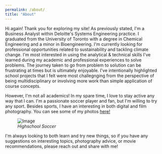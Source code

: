 ```yaml
---
permalink: /about/
title: "About"
---
```


Hi again! Thank you for exploring my site! As previously stated, I'm a Business Analyst within Deloitte's Systems Engineering practice. I graduated from the University of Toronto with a degree in Chemical Engineering and a minor in Bioengineering. I'm currently looking for professional opportunities related to sustainability and tackling climate change. I'm most interested in using the analytical & technical skills I've learned during my academic and professional experiences to solve problems. The journey taken to go from problem to solution can be frustrating at times but is ultimately enjoyable. I've intentionally highlighted school projects that I felt were most challegnging from the perspective of being  multidisciplinary or involving more work than simple application of course concepts. 

However, I'm not all academics! In my spare time, I love to stay active any way that I can. I'm a passionate soccer player and fan, but I'm willing to try any sport. Besides sports, I have an interesting in both digital and film photography. You can see some of my photos [here!](https://naveedfarahani.github.io/photo)
<figure>
  <img src="/assets/images/soccer.jpg" alt="Image" />
  <figcaption><em>Highschool Soccer</em></figcaption>
</figure>
I'm always looking to both learn and try new things, so if you have any suggestions on interesting topics, photography advice, or movie recommendations, please reach out and share with me!
